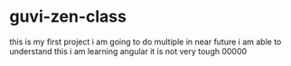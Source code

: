 # guvi-zen-class
this is my first project
i am going to do multiple in near future
i am able to understand this
i am learning angular it is not very tough
00000

